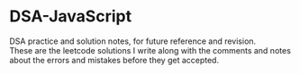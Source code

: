 # DSA-JavaScript

DSA practice and solution notes, for future reference and revision.<br/>
These are the leetcode solutions I write along with the comments and notes about the errors and mistakes before they get accepted.
